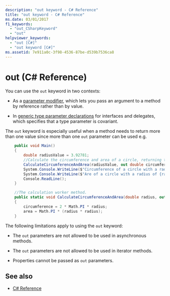 ```yaml
---
description: "out keyword - C# Reference"
title: "out keyword - C# Reference"
ms.date: 03/01/2017
f1_keywords: 
  - "out_CSharpKeyword"
  - "out"
helpviewer_keywords: 
  - "out [C#]"
  - "out keyword [C#]"
ms.assetid: 7e911a0c-3f98-4536-87be-d539b7536ca8
---
```

# out (C# Reference)

You can use the `out` keyword in two contexts:

- As a [parameter modifier](method-parameters.md#out-parameter-modifier), which lets you pass an argument to a method by reference rather than by value.

- In [generic type parameter declarations](out-generic-modifier.md) for interfaces and delegates, which specifies that a type parameter is covariant.

The `out` keyword is especially useful when a method needs to return more than one value since more than one `out` parameter can be used e.g.

```cs
    public void Main()
    {
        double radiusValue = 3.92781;
        //Calculate the circumference and area of a circle, returning the results to Main().
        CalculateCircumferenceAndArea(radiusValue, out double circumferenceResult, out areaResult);
        System.Console.WriteLine($"Circumference of a circle with a radius of {radiusValue} is {circumferenceValue}.");
        System.Console.WriteLine($"Are of a circle with a radius of {radiusValue} is {areaValue}.");
        Console.ReadLine();
    }

    //The calculation worker method.
    public static void CalculateCircumferenceAndArea(double radius, out double circumference, out double area)
    {
        circumference = 2 * Math.PI * radius;
        area = Math.PI * (radius * radius);
    }
```

The following limitations apply to using the `out` keyword:

- The `out` parameters are not allowed to be used in asynchronous methods.

- The `out` parameters are not allowed to be used in iterator methods.

- Properties cannot be passed as `out` parameters.


## See also

- [C# Reference](../index.md)
